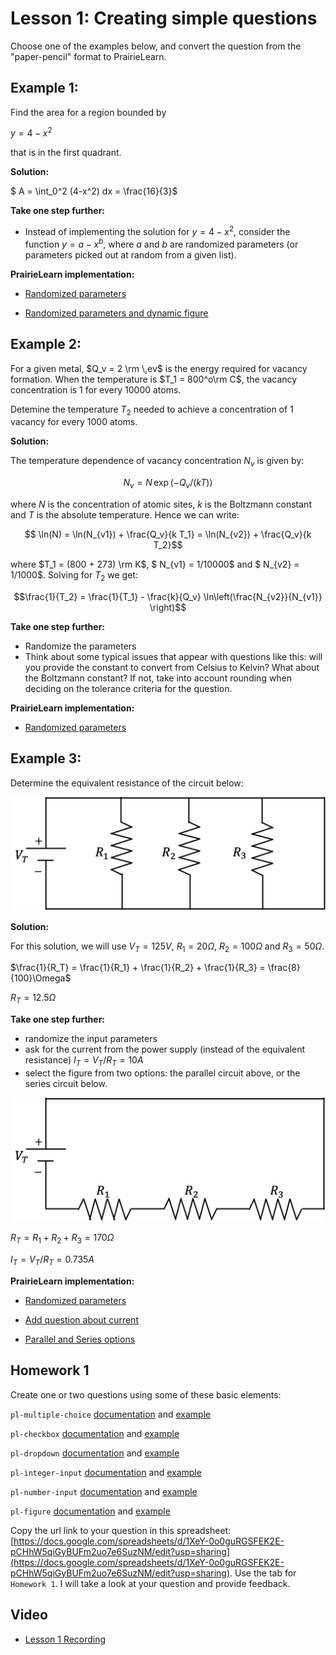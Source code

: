 # Lesson 1: Creating simple questions

Choose one of the examples below, and convert the question from the "paper-pencil" format to PrairieLearn.

## Example 1:

Find the area for a region bounded by

$y = 4 - x^2$

that is in the first quadrant.

**Solution:**

$ A = \int_0^2 (4-x^2) dx = \frac{16}{3}$

**Take one step further:**

- Instead of implementing the solution for $y = 4 - x^2$, consider the function $y = a - x^b$, where $a$ and $b$ are randomized parameters (or parameters picked out at random from a given list).

**PrairieLearn implementation:**

- [Randomized parameters](https://prairielearn.engr.illinois.edu/pl/course/146/question/8036811/preview)

- [Randomized parameters and dynamic figure](https://prairielearn.engr.illinois.edu/pl/course/146/question/8036812/preview)


## Example 2:

For a given metal, $Q_v = 2 \rm \,ev$  is the energy required for vacancy formation. When the temperature is $T_1 = 800^o\rm C$, the vacancy concentration is 1 for every 10000 atoms.

Detemine the temperature $T_2$ needed to achieve a concentration of 1 vacancy for every 1000 atoms.

**Solution:**

The temperature dependence of vacancy concentration $N_v$ is given by:

$$ N_v = N \, \exp(-Q_v/(k T)) $$

where $N$ is the concentration of atomic sites, $k$ is the Boltzmann constant and $T$ is the absolute temperature. Hence we can write:

$$ \ln(N) = \ln(N_{v1}) + \frac{Q_v}{k T_1} = \ln(N_{v2}) + \frac{Q_v}{k T_2}$$

where $T_1 = (800 + 273) \rm K$, $ N_{v1} = 1/10000$ and $ N_{v2} = 1/1000$. Solving for $T_2$ we get:

$$\frac{1}{T_2} = \frac{1}{T_1} - \frac{k}{Q_v} \ln\left(\frac{N_{v2}}{N_{v1}} \right)$$

**Take one step further:**

- Randomize the parameters
- Think about some typical issues that appear with questions like this: will you provide the constant to convert from Celsius to Kelvin? What about the Boltzmann constant? If not, take into account rounding when deciding on the tolerance criteria for the question.

**PrairieLearn implementation:**

- [Randomized parameters](https://prairielearn.engr.illinois.edu/pl/course/146/question/8036815/preview)


## Example 3:

Determine the equivalent resistance of the circuit below:

![](figs/circ1.png)

**Solution:**

For this solution, we will use $V_T = 125V$, $R_1 = 20\Omega$, $R_2 = 100\Omega$ and $R_3 = 50\Omega$.

$\frac{1}{R_T} = \frac{1}{R_1} + \frac{1}{R_2} + \frac{1}{R_3} = \frac{8}{100}\Omega$

$R_T = 12.5 \Omega$


**Take one step further:**

- randomize the input parameters
- ask for the current from the power supply (instead of the equivalent resistance)
$I_T = V_T/R_T = 10 A$
- select the figure from two options: the parallel circuit above, or the series circuit below.

![](figs/circ2.png)

$R_T = R_1 + R_2 + R_3 = 170 \Omega$

$I_T = V_T/R_T = 0.735 A$

**PrairieLearn implementation:**

- [Randomized parameters](https://prairielearn.engr.illinois.edu/pl/course/146/question/8036813/preview)

- [Add question about current](https://prairielearn.engr.illinois.edu/pl/course/146/question/8036814/preview)

- [Parallel and Series options](https://prairielearn.engr.illinois.edu/pl/course/146/question/8036816/preview)

## Homework 1

Create one or two questions using some of these basic elements:

`pl-multiple-choice` [documentation](https://prairielearn.readthedocs.io/en/latest/elements/#pl-multiple-choice-element) and [example](https://prairielearn.engr.illinois.edu/pl/course/108/question/6312319/preview)

`pl-checkbox` [documentation](https://prairielearn.readthedocs.io/en/latest/elements/#pl-checkbox-element) and [example](https://prairielearn.engr.illinois.edu/pl/course/108/question/1420145/preview)

`pl-dropdown` [documentation](https://prairielearn.readthedocs.io/en/latest/elements/#pl-dropdown-element) and [example](https://prairielearn.engr.illinois.edu/pl/course/108/question/7911603/preview)

`pl-integer-input` [documentation](https://prairielearn.readthedocs.io/en/latest/elements/#pl-integer-input-element) and [example](https://prairielearn.engr.illinois.edu/pl/course/108/question/3637014/preview)

`pl-number-input` [documentation](https://prairielearn.readthedocs.io/en/latest/elements/#pl-number-input-element) and [example](https://prairielearn.engr.illinois.edu/pl/course/108/question/3131525/preview)

`pl-figure` [documentation](https://prairielearn.readthedocs.io/en/latest/elements/#pl-figure-element) and [example](https://prairielearn.engr.illinois.edu/pl/course/108/question/611923/preview)

Copy the url link to your question in this spreadsheet:
[https://docs.google.com/spreadsheets/d/1XeY-0o0guRGSFEK2E-pCHhW5qiGyBUFm2uo7e6SuzNM/edit?usp=sharing](https://docs.google.com/spreadsheets/d/1XeY-0o0guRGSFEK2E-pCHhW5qiGyBUFm2uo7e6SuzNM/edit?usp=sharing).
Use the tab for `Homework 1`. I will take a look at your question and provide feedback.

## Video

- [Lesson 1 Recording](https://mediaspace.illinois.edu/media/t/1_8v9b8gqe/169265112)
